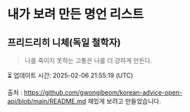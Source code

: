 # 내가 보려 만든 명언 리스트

##  프리드리히 니체(독일 철학자)
> 나를 죽이지 못하는 고통은 나를 더 강하게 만든다.


⏳ 업데이트 시간: 2025-02-06 21:55:19 (UTC)

출처 : https://github.com/gwongibeom/korean-advice-open-api/blob/main/README.md
재밌게 보려고 만들었습니다.
